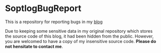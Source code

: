 # SoptlogBugReport

This is a repository for reporting bugs in my [blog](https://soptq.me/)

Due to keeping some sensitive data in my original repository which stores the source code of this blog, it had been hidden from the public. However, you are welcomed to have a copy of my insensitive source code. **Please do not hensitate to contact me**.
